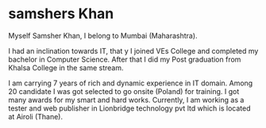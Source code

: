 # samshers Khan 
Myself Samsher Khan, I belong to Mumbai (Maharashtra).

I had an inclination towards IT, that y I joined VEs College and completed my bachelor in Computer Science. After that I did my Post graduation from Khalsa College in the same stream.

I am carrying 7 years of rich and dynamic experience in IT domain. Among 20 candidate I was got selected to go onsite (Poland) for training. I got many awards for my smart and hard works. Currently, I am working as a tester and web publisher in Lionbridge technology pvt ltd which is located at Airoli (Thane). 
